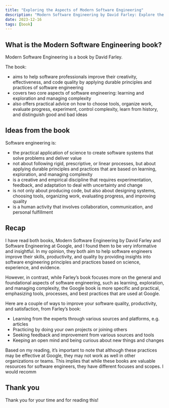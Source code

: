 ```yaml
---
title: "Exploring the Aspects of Modern Software Engineering"
description: "Modern Software Engineering by David Farley: Explore the foundational aspects of software engineering and enhance your skills."
date: 2023-12-16
tags: [book]
---
```


## What is the Modern Software Engineering book?

Modern Software Engineering is a book by David Farley.

The book:

- aims to help software professionals improve their creativity, effectiveness, and code quality by applying durable principles and practices of software engineering
- covers two core aspects of software engineering: learning and exploration and managing complexity
- also offers practical advice on how to choose tools, organize work, evaluate progress, experiment, control complexity, learn from history, and distinguish good and bad ideas

## Ideas from the book

Software engineering is:

- the practical application of science to create software systems that solve problems and deliver value
- not about following rigid, prescriptive, or linear processes, but about applying durable principles and practices that are based on learning, exploration, and managing complexity
- is a creative and empirical discipline that requires experimentation, feedback, and adaptation to deal with uncertainty and change
- is not only about producing code, but also about designing systems, choosing tools, organizing work, evaluating progress, and improving quality
- is a human activity that involves collaboration, communication, and personal fulfillment

## Recap

I have read both books, Modern Software Engineering by David Farley and Software Engineering at Google, and I found them to be very informative and insightful. In my opinion, they both aim to help software engineers improve their skills, productivity, and quality by providing insights into software engineering principles and practices based on science, experience, and evidence.

However, in contrast, while Farley’s book focuses more on the general and foundational aspects of software engineering, such as learning, exploration, and managing complexity, the Google book is more specific and practical, emphasizing tools, processes, and best practices that are used at Google.

Here are a couple of ways to improve your software quality, productivity, and satisfaction, from Farley’s book:

- Learning from the experts through various sources and platforms, e.g. articles
- Practicing by doing your own projects or joining others
- Seeking feedback and improvement from various sources and tools
- Keeping an open mind and being curious about new things and changes

Based on my reading, it’s important to note that although these practices may be effective at Google, they may not work as well in other organizations or teams. This implies that while these books are valuable resources for software engineers, they have different focuses and scopes. I would recomm

## Thank you

Thank you for your time and for reading this!
